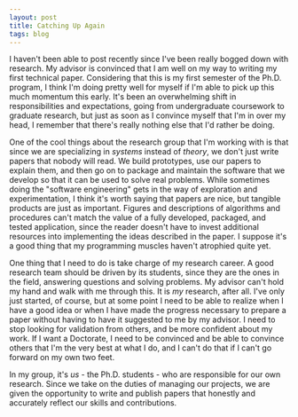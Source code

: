```yaml
---
layout: post
title: Catching Up Again
tags: blog
---
```


I haven't been able to post recently since I've been really bogged down with research. My advisor is convinced that I am well on my way to writing my first technical paper. Considering that this is my first semester of the Ph.D. program, I think I'm doing pretty well for myself if I'm able to pick up this much momentum this early. It's been an overwhelming shift in responsibilities and expectations, going from undergraduate coursework to graduate research, but just as soon as I convince myself that I'm in over my head, I remember that there's really nothing else that I'd rather be doing.

One of the cool things about the research group that I'm working with is that since we are specializing in *systems* instead of *theory*, we don't just write papers that nobody will read. We build prototypes, use our papers to explain them, and then go on to package and maintain the software that we develop so that it can be used to solve real problems. While sometimes doing the "software engineering" gets in the way of exploration and experimentation, I think it's worth saying that papers are nice, but tangible products are just as important. Figures and descriptions of algorithms and procedures can't match the value of a fully developed, packaged, and tested application, since the reader doesn't have to invest additional resources into implementing the ideas described in the paper. I suppose it's a good thing that my programming muscles haven't atrophied quite yet.

One thing that I need to do is take charge of my research career. A good research team should be driven by its students, since they are the ones in the field, answering questions and solving problems. My advisor can't hold my hand and walk with me through this. It is *my* research, after all. I've only just started, of course, but at some point I need to be able to realize when I have a good idea or when I have made the progress necessary to prepare a paper without having to have it suggested to me by my advisor. I need to stop looking for validation from others, and be more confident about my work. If I want a Doctorate, I need to be convinced and be able to convince others that I'm the very best at what I do, and I can't do that if I can't go forward on my own two feet.

In my group, it's *us* - the Ph.D. students - who are responsible for our own research. Since we take on the duties of managing our projects, we are given the opportunity to write and publish papers that honestly and accurately reflect our skills and contributions.
